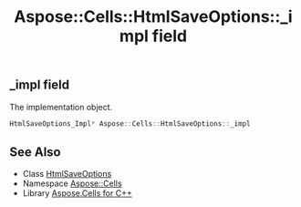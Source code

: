 ﻿---
title: Aspose::Cells::HtmlSaveOptions::_impl field
linktitle: _impl
second_title: Aspose.Cells for C++ API Reference
description: 'Aspose::Cells::HtmlSaveOptions::_impl field. The implementation object in C++.'
type: docs
weight: 12500
url: /cpp/aspose.cells/htmlsaveoptions/_impl/
---
## _impl field


The implementation object.

```cpp
HtmlSaveOptions_Impl* Aspose::Cells::HtmlSaveOptions::_impl
```

## See Also

* Class [HtmlSaveOptions](../)
* Namespace [Aspose::Cells](../../)
* Library [Aspose.Cells for C++](../../../)
